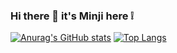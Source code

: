 ### Hi there 👋 it's Minji here ❕

<!--
**Lightieey/Lightieey** is a ✨ _special_ ✨ repository because its `README.md` (this file) appears on your GitHub profile.

Here are some ideas to get you started:

- 🔭 I’m currently working on ...
- 🌱 I’m currently learning ...
- 👯 I’m looking to collaborate on ...
- 🤔 I’m looking for help with ...
- 💬 Ask me about ...
- 📫 How to reach me: ...
- 😄 Pronouns: ...
- ⚡ Fun fact: ...
-->
[![Anurag's GitHub stats](https://github-readme-stats.vercel.app/api?username=Lightieey)](https://github.com/Lightieey/github-readme-stats)
[![Top Langs](https://github-readme-stats.vercel.app/api/top-langs/?username=Lightieey&layout=compact)](https://github.com/Lightieey/github-readme-stats)
